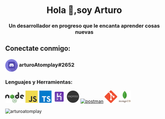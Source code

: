 <!-- ### < Hola Mundo > 👋 -->

<!--
**arturoAtomplay/arturoAtomplay** is a ✨ _special_ ✨ repository because its `README.md` (this file) appears on your GitHub profile.

Here are some ideas to get you started:

- 🔭 I’m currently working on ...
- 🌱 I’m currently learning ...
- 👯 I’m looking to collaborate on ...
- 🤔 I’m looking for help with ...
- 💬 Ask me about ...
- 📫 How to reach me: ...
- 😄 Pronouns: ...
- ⚡ Fun fact: ...
-->

<h1 align="center">Hola 👋,soy Arturo</h1>
<h3 align="center">Un desarrollador en progreso que le encanta aprender cosas nuevas</h3>

<h2 align="left">Conectate conmigo:</h2>
<h3><img align="center" src="/images/discord.png" width="40" height="40" /> arturoAtomplay#2652</h3>

<h3 align="left">Lenguajes y Herramientas:</h3>
<p align="left">
      <a href="https://nodejs.org" target="_blank" rel="noreferrer"
        ><img src="/images/nodejs.png" alt="nodejs" width="60" height="35"
      /></a>
      <a href="https://developer.mozilla.org/en-US/docs/Web/JavaScript" target="_blank" rel="noreferrer"
        ><img
          src="https://raw.githubusercontent.com/devicons/devicon/master/icons/javascript/javascript-original.svg"
          alt="javascript"
          width="40"
          height="40"
      /></a>
      <a href="https://www.typescriptlang.org/" target="_blank" rel="noreferrer"
        ><img
          src="https://raw.githubusercontent.com/devicons/devicon/master/icons/typescript/typescript-original.svg"
          alt="typescript"
          width="40"
          height="40"
      /></a>
      <a href="https://heroku.com" target="_blank" rel="noreferrer"
        ><img src="/images/heroku.jpg" alt="heroku" width="40" height="40"
      /></a>
      <a href="https://expressjs.com" target="_blank" rel="noreferrer"
        ><img src="/images/express.png" alt="express" width="40" height="40"
      /></a>
      <a href="https://postman.com" target="_blank" rel="noreferrer"
        ><img src="https://www.vectorlogo.zone/logos/getpostman/getpostman-icon.svg" alt="postman" width="40" height="40"
      /></a>
      <a href="https://git-scm.com/" target="_blank" rel="noreferrer"
        ><img src="/images/git.png" alt="git" width="40" height="40"
      /></a>
      <a href="https://www.mongodb.com/" target="_blank" rel="noreferrer"
        ><img
          src="https://raw.githubusercontent.com/devicons/devicon/master/icons/mongodb/mongodb-original-wordmark.svg"
          alt="mongodb"
          width="40"
          height="40"
      /></a>
</p>

<img align="center" src="https://github-readme-stats.vercel.app/api?username=arturoatomplay&show_icons=true&locale=en" alt="arturoatomplay"/>
